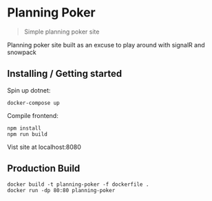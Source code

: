 # Planning Poker
> Simple planning poker site

Planning poker site built as an excuse to play around with signalR and snowpack

## Installing / Getting started

Spin up dotnet:

```shell
docker-compose up
```

Compile frontend:

```shell
npm install
npm run build
```

Vist site at localhost:8080

## Production Build

```shell
docker build -t planning-poker -f dockerfile .
docker run -dp 80:80 planning-poker
```